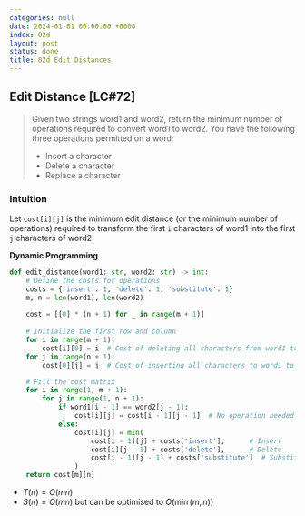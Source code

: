 ```yaml
---
categories: null
date: 2024-01-01 00:00:00 +0000
index: 02d
layout: post
status: done
title: 02d Edit Distances
---
```


## Edit Distance [LC#72]
> Given two strings word1 and word2, return the minimum number of operations required to convert word1 to word2. You have the following three operations permitted on a word:
> - Insert a character
> - Delete a character
> - Replace a character

### Intuition
Let `cost[i][j]` is the minimum edit distance (or the minimum number of operations) required to transform the first `i` characters of word1 into the first `j` characters of word2.

**Dynamic Programming** 
```python
def edit_distance(word1: str, word2: str) -> int:
    # Define the costs for operations
    costs = {'insert': 1, 'delete': 1, 'substitute': 1}
    m, n = len(word1), len(word2)
    
    cost = [[0] * (n + 1) for _ in range(m + 1)]
    
    # Initialize the first row and column
    for i in range(m + 1):
        cost[i][0] = i  # Cost of deleting all characters from word1 to form word2
    for j in range(n + 1):
        cost[0][j] = j  # Cost of inserting all characters to word1 to form word2

    # Fill the cost matrix
    for i in range(1, m + 1):
        for j in range(1, n + 1):
            if word1[i - 1] == word2[j - 1]:
                cost[i][j] = cost[i - 1][j - 1]  # No operation needed
            else:
                cost[i][j] = min(
                    cost[i - 1][j] + costs['insert'],      # Insert
                    cost[i][j - 1] + costs['delete'],      # Delete
                    cost[i - 1][j - 1] + costs['substitute']  # Substitute
                )
    return cost[m][n]
```
- $T(n) = O(mn)$
- $S(n) = O(mn)$ but can be optimised to $O(\min(m,n))$